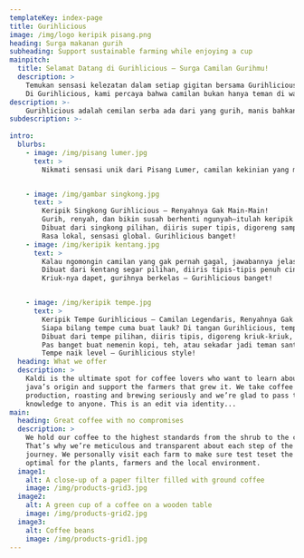 ```yaml
---
templateKey: index-page
title: Gurihlicious
image: /img/logo keripik pisang.png
heading: Surga makanan gurih 
subheading: Support sustainable farming while enjoying a cup
mainpitch:
  title: Selamat Datang di Gurihlicious – Surga Camilan Gurihmu!
  description: >
    Temukan sensasi kelezatan dalam setiap gigitan bersama Gurihlicious, makanan ringan yang dibuat dari bahan pilihan dan rasa yang bikin nagih! Mulai dari keripik gurih, camilan pedas, hingga varian rasa unik yang menggugah selera – semuanya kami sajikan dengan kualitas terbaik untuk memanjakan lidahmu.
    Di Gurihlicious, kami percaya bahwa camilan bukan hanya teman di waktu santai, tapi juga sumber kebahagiaan yang sederhana. Oleh karena itu, setiap produk kami dibuat dengan cinta, higienis, dan dikemas praktis untuk menemani aktivitasmu kapan saja, di mana saja.
description: >-
    Gurihlicious adalah cemilan serba ada dari yang gurih, manis bahkan ada yang pedas pokoknya makanan ringan menggugah selera semua orang
subdescription: >-
    
intro:
  blurbs:
    - image: /img/pisang lumer.jpg
      text: >
        Nikmati sensasi unik dari Pisang Lumer, camilan kekinian yang memadukan lembutnya pisang pilihan dengan isian lumer yang meleleh di mulut. Dibalut dengan kulit crispy renyah di luar, dan meledak rasa di dalam! Tersedia dalam berbagai varian rasa menggoda seperti cokelat, keju, greentea, tiramisu, dan banyak lagi! Sekali gigit, dijamin nagih! Siap-siap jatuh cinta sama pisang versi paling lumer ini.


    - image: /img/gambar singkong.jpg
      text: >
        Keripik Singkong Gurihlicious – Renyahnya Gak Main-Main!
        Gurih, renyah, dan bikin susah berhenti ngunyah—itulah keripik singkong ala Gurihlicious!
        Dibuat dari singkong pilihan, diiris super tipis, digoreng sampai kriuk maksimal, lalu dibumbui dengan racikan spesial yang dijamin bikin nagih.Pas buat nemenin waktu santai, nongkrong, kerja, nonton, bahkan pas galau sekalipun.
        Rasa lokal, sensasi global. Gurihlicious banget!
    - image: /img/keripik kentang.jpg
      text: >
        Kalau ngomongin camilan yang gak pernah gagal, jawabannya jelas: Keripik Kentang Gurihlicious!
        Dibuat dari kentang segar pilihan, diiris tipis-tipis penuh cinta, lalu digoreng renyah sampai keemasan. Bumbunya? Rahasia dapur Gurihlicious yang selalu bikin kamu jatuh cinta di gigitan pertama. Cocok buat ngemil santai, nonton bareng, atau nemenin waktu kerja.
        Kriuk-nya dapet, gurihnya berkelas – Gurihlicious banget!


    - image: /img/keripik tempe.jpg
      text: >
        Keripik Tempe Gurihlicious – Camilan Legendaris, Renyahnya Gak Main-Main!
        Siapa bilang tempe cuma buat lauk? Di tangan Gurihlicious, tempe disulap jadi camilan super renyah yang bikin kamu terus ngunyah!
        Dibuat dari tempe pilihan, diiris tipis, digoreng kriuk-kriuk, dan dibumbui dengan rasa khas yang bikin lidah auto bahagia.
        Pas banget buat nemenin kopi, teh, atau sekadar jadi teman santai di segala suasana.
        Tempe naik level – Gurihlicious style!
  heading: What we offer
  description: >
    Kaldi is the ultimate spot for coffee lovers who want to learn about their
    java’s origin and support the farmers that grew it. We take coffee
    production, roasting and brewing seriously and we’re glad to pass that
    knowledge to anyone. This is an edit via identity...
main:
  heading: Great coffee with no compromises
  description: >
    We hold our coffee to the highest standards from the shrub to the cup.
    That’s why we’re meticulous and transparent about each step of the coffee’s
    journey. We personally visit each farm to make sure test teset the conditions are
    optimal for the plants, farmers and the local environment.
  image1:
    alt: A close-up of a paper filter filled with ground coffee
    image: /img/products-grid3.jpg
  image2:
    alt: A green cup of a coffee on a wooden table
    image: /img/products-grid2.jpg
  image3:
    alt: Coffee beans
    image: /img/products-grid1.jpg
---
```

